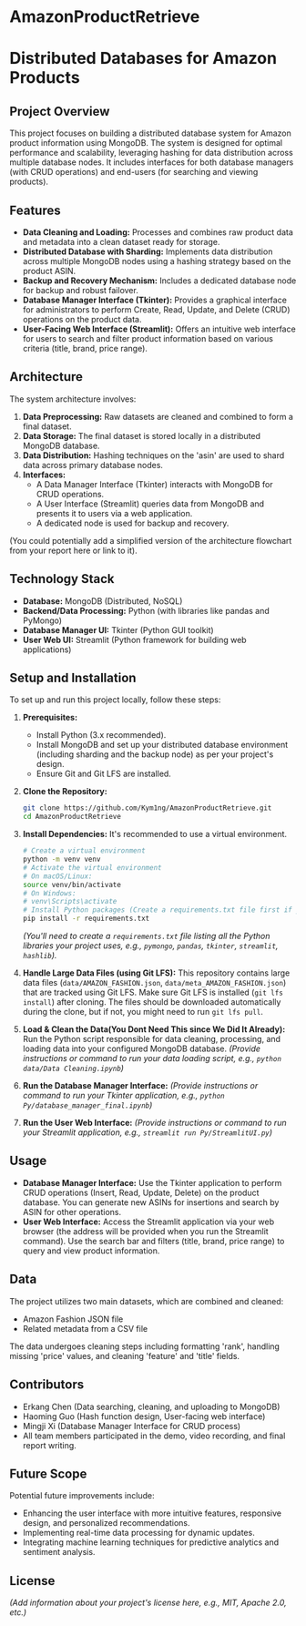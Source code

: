 # AmazonProductRetrieve
# Distributed Databases for Amazon Products

## Project Overview

This project focuses on building a distributed database system for Amazon product information using MongoDB. The system is designed for optimal performance and scalability, leveraging hashing for data distribution across multiple database nodes. It includes interfaces for both database managers (with CRUD operations) and end-users (for searching and viewing products).

## Features

* **Data Cleaning and Loading:** Processes and combines raw product data and metadata into a clean dataset ready for storage.
* **Distributed Database with Sharding:** Implements data distribution across multiple MongoDB nodes using a hashing strategy based on the product ASIN.
* **Backup and Recovery Mechanism:** Includes a dedicated database node for backup and robust failover.
* **Database Manager Interface (Tkinter):** Provides a graphical interface for administrators to perform Create, Read, Update, and Delete (CRUD) operations on the product data.
* **User-Facing Web Interface (Streamlit):** Offers an intuitive web interface for users to search and filter product information based on various criteria (title, brand, price range).

## Architecture

The system architecture involves:

1.  **Data Preprocessing:** Raw datasets are cleaned and combined to form a final dataset.
2.  **Data Storage:** The final dataset is stored locally in a distributed MongoDB database.
3.  **Data Distribution:** Hashing techniques on the 'asin' are used to shard data across primary database nodes.
4.  **Interfaces:**
    * A Data Manager Interface (Tkinter) interacts with MongoDB for CRUD operations.
    * A User Interface (Streamlit) queries data from MongoDB and presents it to users via a web application.
    * A dedicated node is used for backup and recovery.

(You could potentially add a simplified version of the architecture flowchart from your report here or link to it).

## Technology Stack

* **Database:** MongoDB (Distributed, NoSQL)
* **Backend/Data Processing:** Python (with libraries like pandas and PyMongo)
* **Database Manager UI:** Tkinter (Python GUI toolkit)
* **User Web UI:** Streamlit (Python framework for building web applications)

## Setup and Installation

To set up and run this project locally, follow these steps:

1.  **Prerequisites:**
    * Install Python (3.x recommended).
    * Install MongoDB and set up your distributed database environment (including sharding and the backup node) as per your project's design.
    * Ensure Git and Git LFS are installed.

2.  **Clone the Repository:**
    ```bash
    git clone https://github.com/Kym1ng/AmazonProductRetrieve.git
    cd AmazonProductRetrieve
    ```

3.  **Install Dependencies:**
    It's recommended to use a virtual environment.
    ```bash
    # Create a virtual environment
    python -m venv venv
    # Activate the virtual environment
    # On macOS/Linux:
    source venv/bin/activate
    # On Windows:
    # venv\Scripts\activate
    # Install Python packages (Create a requirements.txt file first if you don't have one)
    pip install -r requirements.txt
    ```
    *(You'll need to create a `requirements.txt` file listing all the Python libraries your project uses, e.g., `pymongo`, `pandas`, `tkinter`, `streamlit`, `hashlib`).*

4.  **Handle Large Data Files (using Git LFS):**
    This repository contains large data files (`data/AMAZON_FASHION.json`, `data/meta_AMAZON_FASHION.json`) that are tracked using Git LFS. Make sure Git LFS is installed (`git lfs install`) after cloning. The files should be downloaded automatically during the clone, but if not, you might need to run `git lfs pull`.

5.  **Load & Clean the Data(You Dont Need This since We Did It Already):**
    Run the Python script responsible for data cleaning, processing, and loading data into your configured MongoDB database.
    *(Provide instructions or command to run your data loading script, e.g., `python data/Data Cleaning.ipynb`)*

6.  **Run the Database Manager Interface:**
    *(Provide instructions or command to run your Tkinter application, e.g., `python Py/database_manager_final.ipynb`)*

7.  **Run the User Web Interface:**
    *(Provide instructions or command to run your Streamlit application, e.g., `streamlit run Py/StreamlitUI.py`)*

## Usage

* **Database Manager Interface:** Use the Tkinter application to perform CRUD operations (Insert, Read, Update, Delete) on the product database. You can generate new ASINs for insertions and search by ASIN for other operations.
* **User Web Interface:** Access the Streamlit application via your web browser (the address will be provided when you run the Streamlit command). Use the search bar and filters (title, brand, price range) to query and view product information.

## Data

The project utilizes two main datasets, which are combined and cleaned:
* Amazon Fashion JSON file
* Related metadata from a CSV file

The data undergoes cleaning steps including formatting 'rank', handling missing 'price' values, and cleaning 'feature' and 'title' fields.

## Contributors

* Erkang Chen (Data searching, cleaning, and uploading to MongoDB)
* Haoming Guo (Hash function design, User-facing web interface)
* Mingji Xi (Database Manager Interface for CRUD process)
* All team members participated in the demo, video recording, and final report writing.

## Future Scope

Potential future improvements include:
* Enhancing the user interface with more intuitive features, responsive design, and personalized recommendations.
* Implementing real-time data processing for dynamic updates.
* Integrating machine learning techniques for predictive analytics and sentiment analysis.

## License

*(Add information about your project's license here, e.g., MIT, Apache 2.0, etc.)*